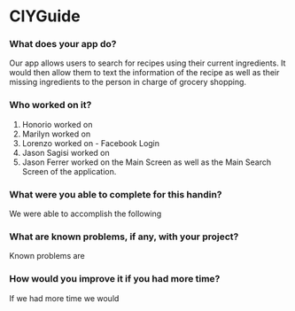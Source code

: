# CIYGuide
### What does your app do?
Our app allows users to search for recipes using their current ingredients. It would then allow them to text the information of the recipe as well as their missing ingredients to the person in charge of grocery shopping.
### Who worked on it?
1. Honorio worked on
2. Marilyn worked on 
3. Lorenzo worked on - Facebook Login
4. Jason Sagisi worked on 
5. Jason Ferrer worked on the Main Screen as well as the Main Search Screen of the application.

### What were you able to complete for this handin?
We were able to accomplish the following
### What are known problems, if any, with your project?
Known problems are
### How would you improve it if you had more time?
If we had more time we would
